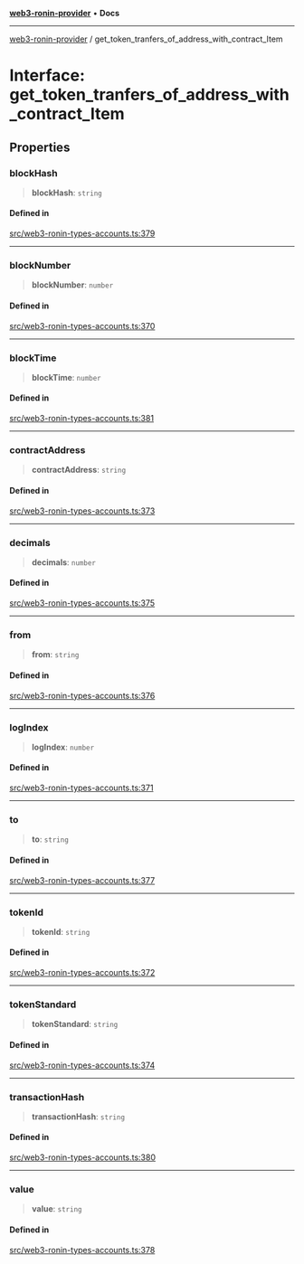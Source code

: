 [**web3-ronin-provider**](../README.md) • **Docs**

***

[web3-ronin-provider](../globals.md) / get\_token\_tranfers\_of\_address\_with\_contract\_Item

# Interface: get\_token\_tranfers\_of\_address\_with\_contract\_Item

## Properties

### blockHash

> **blockHash**: `string`

#### Defined in

[src/web3-ronin-types-accounts.ts:379](https://github.com/chuacw/web3-ronin-provider/blob/4a3e9d183c6bab0e7301d6bb6cb7346d9988c1ec/src/web3-ronin-types-accounts.ts#L379)

***

### blockNumber

> **blockNumber**: `number`

#### Defined in

[src/web3-ronin-types-accounts.ts:370](https://github.com/chuacw/web3-ronin-provider/blob/4a3e9d183c6bab0e7301d6bb6cb7346d9988c1ec/src/web3-ronin-types-accounts.ts#L370)

***

### blockTime

> **blockTime**: `number`

#### Defined in

[src/web3-ronin-types-accounts.ts:381](https://github.com/chuacw/web3-ronin-provider/blob/4a3e9d183c6bab0e7301d6bb6cb7346d9988c1ec/src/web3-ronin-types-accounts.ts#L381)

***

### contractAddress

> **contractAddress**: `string`

#### Defined in

[src/web3-ronin-types-accounts.ts:373](https://github.com/chuacw/web3-ronin-provider/blob/4a3e9d183c6bab0e7301d6bb6cb7346d9988c1ec/src/web3-ronin-types-accounts.ts#L373)

***

### decimals

> **decimals**: `number`

#### Defined in

[src/web3-ronin-types-accounts.ts:375](https://github.com/chuacw/web3-ronin-provider/blob/4a3e9d183c6bab0e7301d6bb6cb7346d9988c1ec/src/web3-ronin-types-accounts.ts#L375)

***

### from

> **from**: `string`

#### Defined in

[src/web3-ronin-types-accounts.ts:376](https://github.com/chuacw/web3-ronin-provider/blob/4a3e9d183c6bab0e7301d6bb6cb7346d9988c1ec/src/web3-ronin-types-accounts.ts#L376)

***

### logIndex

> **logIndex**: `number`

#### Defined in

[src/web3-ronin-types-accounts.ts:371](https://github.com/chuacw/web3-ronin-provider/blob/4a3e9d183c6bab0e7301d6bb6cb7346d9988c1ec/src/web3-ronin-types-accounts.ts#L371)

***

### to

> **to**: `string`

#### Defined in

[src/web3-ronin-types-accounts.ts:377](https://github.com/chuacw/web3-ronin-provider/blob/4a3e9d183c6bab0e7301d6bb6cb7346d9988c1ec/src/web3-ronin-types-accounts.ts#L377)

***

### tokenId

> **tokenId**: `string`

#### Defined in

[src/web3-ronin-types-accounts.ts:372](https://github.com/chuacw/web3-ronin-provider/blob/4a3e9d183c6bab0e7301d6bb6cb7346d9988c1ec/src/web3-ronin-types-accounts.ts#L372)

***

### tokenStandard

> **tokenStandard**: `string`

#### Defined in

[src/web3-ronin-types-accounts.ts:374](https://github.com/chuacw/web3-ronin-provider/blob/4a3e9d183c6bab0e7301d6bb6cb7346d9988c1ec/src/web3-ronin-types-accounts.ts#L374)

***

### transactionHash

> **transactionHash**: `string`

#### Defined in

[src/web3-ronin-types-accounts.ts:380](https://github.com/chuacw/web3-ronin-provider/blob/4a3e9d183c6bab0e7301d6bb6cb7346d9988c1ec/src/web3-ronin-types-accounts.ts#L380)

***

### value

> **value**: `string`

#### Defined in

[src/web3-ronin-types-accounts.ts:378](https://github.com/chuacw/web3-ronin-provider/blob/4a3e9d183c6bab0e7301d6bb6cb7346d9988c1ec/src/web3-ronin-types-accounts.ts#L378)
